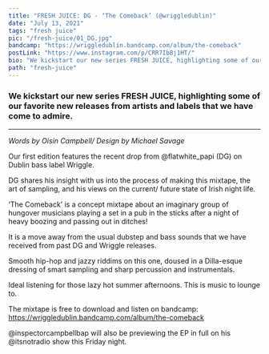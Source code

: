 ```yaml
---
title: "FRESH JUICE: DG - ‘The Comeback’ (@wriggledublin)"
date: "July 13, 2021"
tags: "fresh juice"
pic: "/fresh-juice/01_DG.jpg"
bandcamp: "https://wriggledublin.bandcamp.com/album/the-comeback"
postLink: "https://www.instagram.com/p/CRR7IbBj1HT/"
bio: "We kickstart our new series FRESH JUICE, highlighting some of our favorite new releases..."
path: "fresh-juice"
---
```


### We kickstart our new series FRESH JUICE, highlighting some of our favorite new releases from artists and labels that we have come to admire.

<hr>

_Words by Oisín Campbell/ Design by Michael Savage_

Our first edition features the recent drop from @flatwhite_papi (DG) on Dublin bass label Wriggle.

DG shares his insight with us into the process of making this mixtape, the art of sampling, and his views on the current/ future state of Irish night life.

‘The Comeback’ is a concept mixtape about an imaginary group of hungover musicians playing a set in a pub in the sticks after a night of heavy boozing and passing out in ditches!

It is a move away from the usual dubstep and bass sounds that we have received from past DG and Wriggle releases.

Smooth hip-hop and jazzy riddims on this one, doused in a Dilla-esque dressing of smart sampling and sharp percussion and instrumentals.

Ideal listening for those lazy hot summer afternoons. This is music to lounge to.

The mixtape is free to download and listen on bandcamp: https://wriggledublin.bandcamp.com/album/the-comeback

@inspectorcampbellbap will also be previewing the EP in full on his @itsnotradio show this Friday night.
